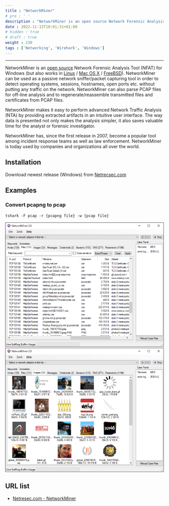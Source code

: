 ```yaml
---
title : "NetworkMiner"
# pre : ' '
description : "NetworkMiner is an open source Network Forensic Analysis Tool (NFAT) for Windows (but also works in Linux / Mac OS X / FreeBSD).."
date : 2022-11-13T10:01:31+01:00
# hidden : true
# draft : true
weight : 230
tags : ['Networking', 'Wirehark', 'Windows']
---
```


---

NetworkMiner is an [open source](https://www.netresec.com/?page=NetworkMinerSourceCode) Network Forensic Analysis Tool (NFAT) for Windows (but also works in [Linux](https://www.netresec.com/?page=Blog&month=2014-02&post=HowTo-install-NetworkMiner-in-Ubuntu-Fedora-and-Arch-Linux) / [Mac OS X](https://netresec.com/?b=146F525) / [FreeBSD](https://netresec.com/?b=11C135E)). NetworkMiner can be used as a passive network sniffer/packet capturing tool in order to detect operating systems, sessions, hostnames, open ports etc. without putting any traffic on the network. NetworkMiner can also parse PCAP files for off-line analysis and to regenerate/reassemble transmitted files and certificates from PCAP files.

NetworkMiner makes it easy to perform advanced Network Traffic Analysis (NTA) by providing extracted artifacts in an intuitive user interface. The way data is presented not only makes the analysis simpler, it also saves valuable time for the analyst or forensic investigator.

NetworkMiner has, since the first release in 2007, become a popular tool among incident response teams as well as law enforcement. NetworkMiner is today used by companies and organizations all over the world.

## Installation

Download newest release (Windows) from [Netrecsec.com](https://www.netresec.com/?download=NetworkMiner)

## Examples

### Convert pcapng to pcap

```plain
tshark -F pcap -r {pcapng file} -w {pcap file}
```

![example](images/example1.png)
![example](images/example2.png)

## URL list

- [Netresec.com - NetworkMiner](https://www.netresec.com/?page=NetworkMiner)
